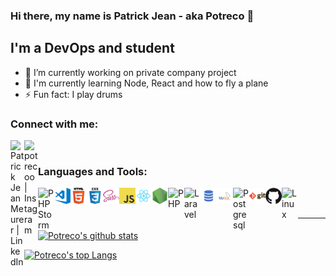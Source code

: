 ### Hi there, my name is Patrick Jean - aka Potreco 👋

## I'm a DevOps and student
- 🔭 I’m currently working on private company project
- 🌱 I'm currently learning Node, React and how to fly a plane
- ⚡ Fun fact: I play drums

### Connect with me:
[<img align="left" alt="Patrick Jean Meurer | LinkedIn" width="22px" src="https://cdn.jsdelivr.net/npm/simple-icons@v3/icons/linkedin.svg" />][linkedin]
[<img align="left" alt="potrecoo | Instagram" width="22px" src="https://cdn.jsdelivr.net/npm/simple-icons@v3/icons/instagram.svg" />][instagram]

<br />

### Languages and Tools:
<img align="left" alt="PHPStorm" width="26px" src="https://confluence.jetbrains.com/download/attachments/49463943/PhpStorm?version=4&modificationDate=1449753660000&api=v2" />
<img align="left" alt="Visual Studio Code" width="26px" src="https://raw.githubusercontent.com/github/explore/80688e429a7d4ef2fca1e82350fe8e3517d3494d/topics/visual-studio-code/visual-studio-code.png" />
<img align="left" alt="HTML5" width="26px" src="https://raw.githubusercontent.com/github/explore/80688e429a7d4ef2fca1e82350fe8e3517d3494d/topics/html/html.png" />
<img align="left" alt="CSS3" width="26px" src="https://raw.githubusercontent.com/github/explore/80688e429a7d4ef2fca1e82350fe8e3517d3494d/topics/css/css.png" />
<img align="left" alt="Sass" width="26px" src="https://raw.githubusercontent.com/github/explore/80688e429a7d4ef2fca1e82350fe8e3517d3494d/topics/sass/sass.png" />
<img align="left" alt="JavaScript" width="26px" src="https://raw.githubusercontent.com/github/explore/80688e429a7d4ef2fca1e82350fe8e3517d3494d/topics/javascript/javascript.png" />
<img align="left" alt="React" width="26px" src="https://raw.githubusercontent.com/github/explore/80688e429a7d4ef2fca1e82350fe8e3517d3494d/topics/react/react.png" />
<img align="left" alt="Node.js" width="26px" src="https://raw.githubusercontent.com/github/explore/80688e429a7d4ef2fca1e82350fe8e3517d3494d/topics/nodejs/nodejs.png" />
<img align="left" alt="PHP" width="26px" src="https://cdn.iconscout.com/icon/free/png-256/php-28-226043.png" />
<img align="left" alt="Laravel" width="26px" src="https://cdn.iconscout.com/icon/free/png-256/laravel-226015.png" />

<img align="left" alt="SQL" width="26px" src="https://raw.githubusercontent.com/github/explore/80688e429a7d4ef2fca1e82350fe8e3517d3494d/topics/sql/sql.png" />
<img align="left" alt="MySQL" width="26px" src="https://raw.githubusercontent.com/github/explore/80688e429a7d4ef2fca1e82350fe8e3517d3494d/topics/mysql/mysql.png" />
<img align="left" alt="Postgresql" width="26px" src="https://cdn.iconscout.com/icon/free/png-256/postgresql-226047.png" />
<img align="left" alt="Git" width="26px" src="https://raw.githubusercontent.com/github/explore/80688e429a7d4ef2fca1e82350fe8e3517d3494d/topics/git/git.png" />
<img align="left" alt="GitHub" width="26px" src="https://raw.githubusercontent.com/github/explore/78df643247d429f6cc873026c0622819ad797942/topics/github/github.png" />
<img align="left" alt="Linux" width="26px" src="https://cdn.iconscout.com/icon/free/png-256/tux-457968.png" />

<br />
<br />

---

[![Potreco's github stats](https://github-readme-stats.vercel.app/api?username=potreco&count_private=true&show_icons=true&theme=dracula)](https://github.com/anuraghazra/github-readme-stats)

[![Potreco's top Langs](https://github-readme-stats.vercel.app/api/top-langs/?username=potreco&count_private=true&theme=dracula&layout=compact)](https://github.com/anuraghazra/github-readme-stats)

[instagram]: https://www.instagram.com/potrecoo/
[linkedin]: https://www.linkedin.com/in/patrickjeanmeurer/
